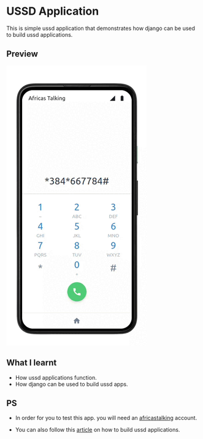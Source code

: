 # USSD Application

This is simple ussd application that demonstrates how django can be used to build ussd applications.

## Preview

![preview](preview/preview.gif)

## What I learnt

- How ussd applications function.
- How django can be used to build ussd apps.

## PS

- In order for you to test this app. you will need an [africastalking](https://africastalking.com/) account.

- You can also follow this [article](https://alaminmusamagaga.medium.com/build-ussd-with-python-and-django-882ed03f789)
  on how to build ussd applications.
